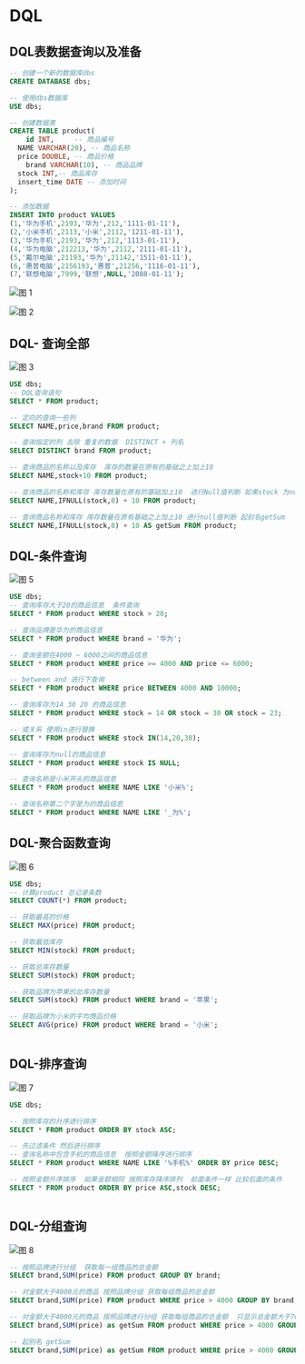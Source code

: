 # DQL

## DQL表数据查询以及准备

```sql
-- 创建一个新的数据库dbs
CREATE DATABASE dbs;

-- 使用dbs数据库
USE dbs;

-- 创建数据表
CREATE TABLE product(
	id INT,     -- 商品编号
  NAME VARCHAR(20), -- 商品名称
  price DOUBLE, -- 商品价格
	brand VARCHAR(10), -- 商品品牌
  stock INT,-- 商品库存
  insert_time DATE -- 添加时间
);

-- 添加数据
INSERT INTO product VALUES
(1,'华为手机',2193,'华为',212,'1111-01-11'),
(2,'小米手机',2113,'小米',2112,'1211-01-11'),
(3,'华为手机',2193,'华为',212,'1113-01-11'),
(4,'华为电脑',212213,'华为',2112,'2111-01-11'),
(5,'戴尔电脑',21193,'华为',21142,'1511-01-11'),
(6,'惠普电脑',2156193,'惠普',21256,'1116-01-11'),
(7,'联想电脑',7999,'联想',NULL,'2088-01-11');

```

![图 1](../../images/fcd5c5e61f3ff9aef2ac8fd63e2f1c3d3cc4a7274e2586bdad8afa9a2f1cb512.png)  


![图 2](../../images/4c07b637adfa238ec29ee4e48017c830120d85a388b3d03c1573eb12347226f9.png)  

## DQL- 查询全部

![图 3](../../images/2f471ee417121cc3d76441ea9f1fda611f89f8603e5519f98546e4c9905680e4.png)  

```sql
USE dbs;
-- DQL查询语句
SELECT * FROM product;

-- 定向的查询一些列
SELECT NAME,price,brand FROM product;

-- 查询指定的列 去除 重复的数据  DISTINCT + 列名
SELECT DISTINCT brand FROM product;

-- 查询商品的名称以及库存  库存的数量在原有的基础之上加上10
SELECT NAME,stock+10 FROM product;

-- 查询商品的名称和库存 库存数量在原有的基础加上10  进行Null值判断 如果stock 为null 替换为0
SELECT NAME,IFNULL(stock,0) + 10 FROM product;

-- 查询商品名称和库存 库存数量在原有基础之上加上10 进行null值判断 起别名getSum
SELECT NAME,IFNULL(stock,0) + 10 AS getSum FROM product;

```

## DQL-条件查询

![图 5](../../images/60208c2236eb3c1dff66877429cdbb65c8c54c6de02f6a665e59018701d4cef6.png)  

```sql
USE dbs;
-- 查询库存大于20的商品信息  条件查询
SELECT * FROM product WHERE stock > 20;

-- 查询品牌是华为的商品信息
SELECT * FROM product WHERE brand = '华为';

-- 查询金额在4000 ~ 6000之间的商品信息
SELECT * FROM product WHERE price >= 4000 AND price <= 6000;

-- between and 进行下查询
SELECT * FROM product WHERE price BETWEEN 4000 AND 10000;

-- 查询库存为14 30 20 的商品信息
SELECT * FROM product WHERE stock = 14 OR stock = 30 OR stock = 23;

-- 或关系 使用in进行替换
SELECT * FROM product WHERE stock IN(14,20,30);

-- 查询库存为null的商品信息
SELECT * FROM product WHERE stock IS NULL;

-- 查询名称是小米开头的商品信息
SELECT * FROM product WHERE NAME LIKE '小米%';

-- 查询名称第二个字是为的商品信息
SELECT * FROM product WHERE NAME LIKE '_为%';

```


## DQL-聚合函数查询

![图 6](../../images/f4eaf03d36f4303300aaf5fb85e3c80a93da43c5f8592b7f1bcf20b558eec9c0.png)  


```sql
USE dbs;
-- 计算product 总记录条数
SELECT COUNT(*) FROM product;

-- 获取最高的价格
SELECT MAX(price) FROM product;

-- 获取最低库存
SELECT MIN(stock) FROM product;

-- 获取总库存数量
SELECT SUM(stock) FROM product;

-- 获取品牌为苹果的总库存数量
SELECT SUM(stock) FROM product WHERE brand = '苹果';

-- 获取品牌为小米的平均商品价格
SELECT AVG(price) FROM product WHERE brand = '小米';
 
```
## DQL-排序查询

![图 7](../../images/38a6a0618c3efc946577e6ffbd59bb0e648ac2ef7277c8698fd7c312f9fb54ed.png)  

```sql
USE dbs;

-- 按照库存的升序进行排序
SELECT * FROM product ORDER BY stock ASC;

-- 先过滤条件 然后进行排序
-- 查询名称中包含手机的商品信息  按照金额降序进行排序
SELECT * FROM product WHERE NAME LIKE '%手机%' ORDER BY price DESC;

-- 按照金额升序排序  如果金额相同 按照库存降序排列  前面条件一样 比较后面的条件
SELECT * FROM product ORDER BY price ASC,stock DESC;



```

## DQL-分组查询

![图 8](../../images/c8506464ec4745298dc0fbd6c6fdd58f904cba939130ed0e7b9d2cf3fb599a2e.png)  

```sql
-- 按照品牌进行分组  获取每一组商品的总金额
SELECT brand,SUM(price) FROM product GROUP BY brand;

-- 对金额大于4000元的商品 按照品牌分组 获取每组商品的总金额
SELECT brand,SUM(price) FROM product WHERE price > 4000 GROUP BY brand;

-- 对金额大于4000元的商品 按照品牌进行分组 获取每组商品的总金额  只显示总金额大于7000元的 分组之后筛选条件 使用HAVING
SELECT brand,SUM(price) as getSum FROM product WHERE price > 4000 GROUP BY brand HAVING getSum > 7000;

-- 起别名 getSum
SELECT brand,SUM(price) as getSum FROM product WHERE price > 4000 GROUP BY brand HAVING getSum > 7000 ORDER BY getSum DESC;

```
